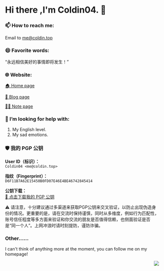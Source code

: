 # Hi there ,I'm Coldin04. 👋

### 📫 How to reach me:
Email to me@coldin.top

###  😄 Favorite words:
“永远相信美好的事情即将发生！”

### 🌐 Website:
[🏠 Home page](https://coldin.top)

[📝 Blog page](https://blog.coldin.top)

[✍🏻️ Note page](https://note.coldin.top)

### 🤔 I’m looking for help with:
1. My English level.
2. My sad emotions.

### 🛡️ 我的 PGP 公钥

**User ID（标识）：**  
`Coldin04 <me@coldin.top>`

**指纹（Fingerprint）：**  
`D6F11B7A62E15450B0FD07E46E4BE46742845414`

**公钥下载：**  
[🔗 点击下载我的 PGP 公钥](https://raw.githubusercontent.com/Coldin04/Coldin04/refs/heads/master/Coldin04_0x42845414_public.asc)

⚠️ 请注意，十分建议通过多渠道来获取PGP公钥来交叉验证，以防止出现伪造身份的情况。更重要的是，请在交流时保持谨慎，同时从多维度，例如行为匹配性，账号信任程度等多方面来验证和你交流的朋友是否值得信赖，也侧面验证是否是“同一个人”。上网冲浪时请时刻提防，谨防诈骗。

### Other……
I can't think of anything more at the moment, you can follow me on my homepage!

<img align="right" src="https://github-readme-stats.vercel.app/api?username=Coldin04&show_icons=true">

<!--
**Coldin04/Coldin04** is a ✨ _special_ ✨ repository because its `README.md` (this file) appears on your GitHub profile.

Here are some ideas to get you started:

- 🔭 I’m currently working on ...
- 🌱 I’m currently learning ...
- 👯 I’m looking to collaborate on ...
- 🤔 I’m looking for help with ...
- 💬 Ask me about ...
- 📫 How to reach me: ...
- 😄 Pronouns: ...
- ⚡ Fun fact: ...
-->
